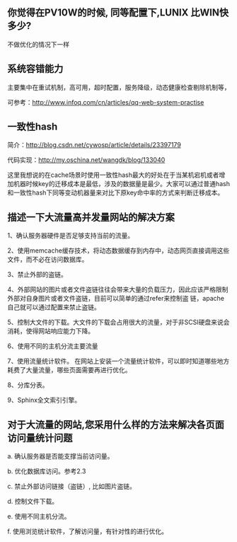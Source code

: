


你觉得在PV10W的时候, 同等配置下,LUNIX 比WIN快多少?
------------
不做优化的情况下一样


系统容错能力
---------------
主要集中在重试机制，高可用，超时配置，服务降级，动态健康检查剔除机制等，

可参考：http://www.infoq.com/cn/articles/qq-web-system-practise  


一致性hash
---------------
简介：http://blog.csdn.net/cywosp/article/details/23397179

代码实现：http://my.oschina.net/wangdk/blog/133040

这里我想说的在cache场景时使用一致性hash最大的好处在于当某机宕机或者增加机器时候key的迁移成本是最低，涉及的数据量是最少。大家可以通过普通hash和一致性hash下同等变动机器量来对比下原key命中率的方式来判断迁移成本。



描述一下大流量高并发量网站的解决方案
---------------
1、确认服务器硬件是否足够支持当前的流量。  

2、使用memcache缓存技术，将动态数据缓存到内存中，动态网页直接调用这些文件，而不必在访问数据库。  

3、禁止外部的盗链。  

4、外部网站的图片或者文件盗链往往会带来大量的负载压力，因此应该严格限制外部对自身图片或者文件盗链，目前可以简单的通过refer来控制盗 链，apache自己就可以通过配置来禁止盗链。  

5、控制大文件的下载。大文件的下载会占用很大的流量，对于非SCSI硬盘来说会消耗，使得网站响应能力下降。  

6、使用不同的主机分流主要流量

7、使用流量统计软件。 在网站上安装一个流量统计软件，可以即时知道哪些地方耗费了大量流量，哪些页面需要再进行优化。

8、分库分表。

9、Sphinx全文索引引擎。


对于大流量的网站,您采用什么样的方法来解决各页面访问量统计问题
----------------
a. 确认服务器是否能支撑当前访问量。

b. 优化数据库访问。参考2.3

c. 禁止外部访问链接（盗链）, 比如图片盗链。

d. 控制文件下载。

e. 使用不同主机分流。

f. 使用浏览统计软件，了解访问量，有针对性的进行优化。


